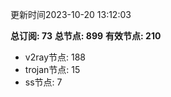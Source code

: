 更新时间2023-10-20 13:12:03

**总订阅: 73**
**总节点: 899**
**有效节点: 210**
- v2ray节点: 188
- trojan节点: 15
- ss节点: 7
